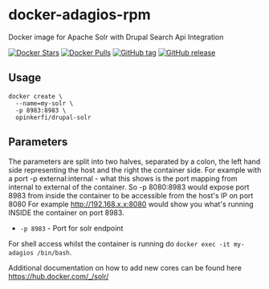 # docker-adagios-rpm
Docker image for Apache Solr with Drupal Search Api Integration

[![Docker Stars](https://img.shields.io/docker/stars/opinkerfi/drupal-solr.svg)]()
[![Docker Pulls](https://img.shields.io/docker/pulls/opinkerfi/drupal-solr.svg)]()
[![GitHub tag](https://img.shields.io/github/tag/opinkerfi/drupal-solr.svg)]()
[![GitHub release](https://img.shields.io/github/release/opinkerfi/drupal-solr.svg)]()

## Usage

```
docker create \ 
  --name=my-solr \
  -p 8983:8983 \
  opinkerfi/drupal-solr
```

## Parameters

The parameters are split into two halves, separated by a colon, the left hand side representing the host and the right the container side. 
For example with a port -p external:internal - what this shows is the port mapping from internal to external of the container.
So -p 8080:8983 would expose port 8983 from inside the container to be accessible from the host's IP on port 8080 
For example http://192.168.x.x:8080 would show you what's running INSIDE the container on port 8983.

* `-p 8983` - Port for solr endpoint

For shell access whilst the container is running do `docker exec -it my-adagios /bin/bash`.

Additional documentation on how to add new cores can be found here https://hub.docker.com/_/solr/
